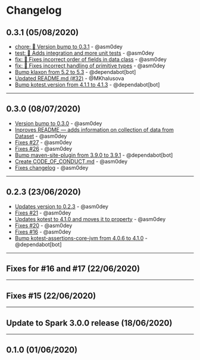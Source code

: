 # Changelog

## 0.3.1 (05/08/2020)
- [chore: 🤖 Version bump to 0.3.1](https://github.com/JetBrains/kotlin-spark-api/commit/88d4e31cd6d76fe1fc0b9c10a078658aa6178e36) - @asm0dey
- [test: 💍 Adds integration and more unit tests](https://github.com/JetBrains/kotlin-spark-api/commit/bca98f77b743c9456882f49702f9cea55d153320) - @asm0dey
- [fix: 🐛 Fixes incorrect order of fields in data class](https://github.com/JetBrains/kotlin-spark-api/commit/56bc82f9ff0de6948386e8c4a330ba715285ad55) - @asm0dey
- [fix: 🐛 Fixes incorrect handling of primitive types](https://github.com/JetBrains/kotlin-spark-api/commit/868e47919d41309e1ebebc327acdd53e3df094ea) - @asm0dey
- [Bump klaxon from 5.2 to 5.3](https://github.com/JetBrains/kotlin-spark-api/commit/edfd06d4895ded7772a42d7e13e2eb2aed8031bf) - @dependabot[bot]
- [Updated README.md (#32)](https://github.com/JetBrains/kotlin-spark-api/commit/c2cc6fe7e7a4d5e0d501ab0a75e371c6cc041d77) - @MKhalusova
- [Bump kotest.version from 4.1.1 to 4.1.3](https://github.com/JetBrains/kotlin-spark-api/commit/a1ca5fe8c11c7aeeb70a8335c2252549e1cc7f81) - @dependabot[bot]

---

## 0.3.0 (08/07/2020)
- [Version bump to 0.3.0](https://github.com/JetBrains/kotlin-spark-api/commit/0d5bcf57575d8906a219b4143a67df8939c46b0c) - @asm0dey
- [Inproves README — adds information on collection of data from Dataset](https://github.com/JetBrains/kotlin-spark-api/commit/d81b98622ac816c9224f980d92407249333cf6d0) - @asm0dey
- [Fixes #27](https://github.com/JetBrains/kotlin-spark-api/commit/5c05b6f02e30289535fe5f2d45dc99ede3c1eff3) - @asm0dey
- [Fixes #26](https://github.com/JetBrains/kotlin-spark-api/commit/ffdb41d418b53e9336b73d51f3e5237d09c06ef2) - @asm0dey
- [Bump maven-site-plugin from 3.9.0 to 3.9.1](https://github.com/JetBrains/kotlin-spark-api/commit/ee5a4ea1512d756e19549bc50f5c73ecf61108d2) - @dependabot[bot]
- [Create CODE_OF_CONDUCT.md](https://github.com/JetBrains/kotlin-spark-api/commit/96dcfbbf8882de0e8446db3c4485e9febccaf8c5) - @asm0dey
- [Fixes changelog](https://github.com/JetBrains/kotlin-spark-api/commit/1121550089cbec91b8ac915260a9d3593bb0138b) - @asm0dey

---

## 0.2.3 (23/06/2020)
- [Updates version to 0.2.3](https://github.com/JetBrains/kotlin-spark-api/commit/91ee4faf392792642be5a8c58800b343df02da5b) - @asm0dey
- [Fixes #21](https://github.com/JetBrains/kotlin-spark-api/commit/e8c1c5973087b3dd3f755d9d408893d3d2f19c94) - @asm0dey
- [Updates kotest to 4.1.0 and moves it to property](https://github.com/JetBrains/kotlin-spark-api/commit/c26ad2e514421c4a1e8eaa10a76c035d8c0a0f11) - @asm0dey
- [Fixes #20](https://github.com/JetBrains/kotlin-spark-api/commit/0b1bd9875cbb9ea85f1ccb66250d434ba5384c06) - @asm0dey
- [Fixes #16](https://github.com/JetBrains/kotlin-spark-api/commit/875709459df946542bd133c2a3164deda5909fbc) - @asm0dey
- [Bump kotest-assertions-core-jvm from 4.0.6 to 4.1.0](https://github.com/JetBrains/kotlin-spark-api/commit/b072f8fc2b4b30d40c8fee08f598941c896175bd) - @dependabot[bot]

---

## Fixes for #16 and #17 (22/06/2020)

---

## Fixes #15 (22/06/2020)

---

## Update to Spark 3.0.0 release (18/06/2020)

---

## 0.1.0 (01/06/2020)
